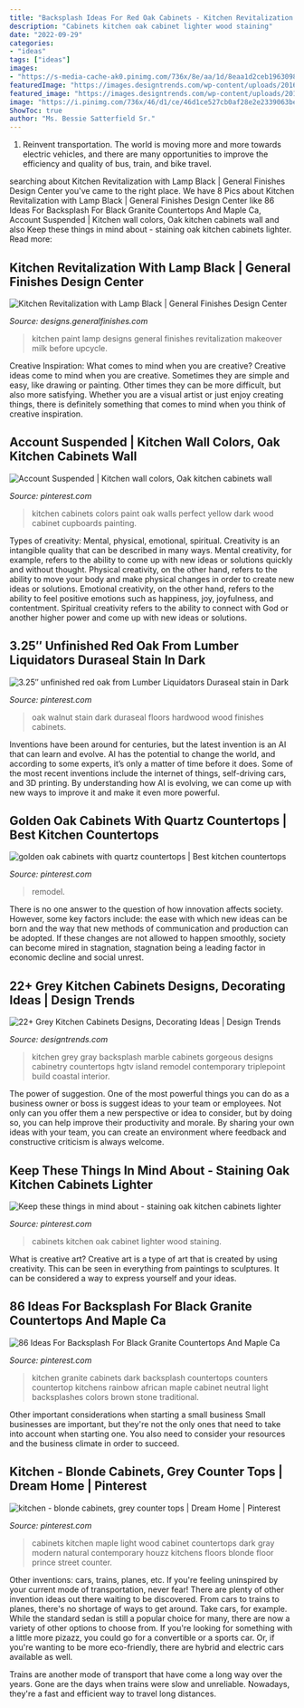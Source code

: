 ```yaml
---
title: "Backsplash Ideas For Red Oak Cabinets - Kitchen Revitalization With Lamp Black"
description: "Cabinets kitchen oak cabinet lighter wood staining"
date: "2022-09-29"
categories:
- "ideas"
tags: ["ideas"]
images:
- "https://s-media-cache-ak0.pinimg.com/736x/8e/aa/1d/8eaa1d2ceb196309815cd0b787051186.jpg"
featuredImage: "https://images.designtrends.com/wp-content/uploads/2016/03/02104910/Gorgeous-Grey-Kitchen-Cabinetry-.jpeg"
featured_image: "https://images.designtrends.com/wp-content/uploads/2016/03/02104910/Gorgeous-Grey-Kitchen-Cabinetry-.jpeg"
image: "https://i.pinimg.com/736x/46/d1/ce/46d1ce527cb0af28e2e2339063be5cfd.jpg"
ShowToc: true
author: "Ms. Bessie Satterfield Sr."
---
```



1) Reinvent transportation. The world is moving more and more towards electric vehicles, and there are many opportunities to improve the efficiency and quality of bus, train, and bike travel. 

	

		
searching about Kitchen Revitalization with Lamp Black | General Finishes Design Center you've came to the right place. We have 8 Pics about Kitchen Revitalization with Lamp Black | General Finishes Design Center like 86 Ideas For Backsplash For Black Granite Countertops And Maple Ca, Account Suspended | Kitchen wall colors, Oak kitchen cabinets wall and also Keep these things in mind about - staining oak kitchen cabinets lighter. Read more:
		
    
## Kitchen Revitalization With Lamp Black | General Finishes Design Center

<img loading=lazy src="https://designs.generalfinishes.com/sites/default/files/styles/post_main_image/public/post-images/scd-black-kitchen-bath-upcycle-mikayla-20170128-at-home-with-the-ellingtons-kitchen-lamp-black-milk-paint-01-general-finishes.png?itok=URP2RAUD" onerror="this.onerror=null;this.src='https://tse2.mm.bing.net/th?id=OIP.lfZz2-ZKPuHUZteYm52q4wHaJ5&amp;pid=15.1';" alt="Kitchen Revitalization with Lamp Black | General Finishes Design Center">

_Source: designs.generalfinishes.com_

>kitchen paint lamp designs general finishes revitalization makeover milk before upcycle. 

	

Creative Inspiration: What comes to mind when you are creative?
Creative ideas come to mind when you are creative. Sometimes they are simple and easy, like drawing or painting. Other times they can be more difficult, but also more satisfying. Whether you are a visual artist or just enjoy creating things, there is definitely something that comes to mind when you think of creative inspiration.

    
## Account Suspended | Kitchen Wall Colors, Oak Kitchen Cabinets Wall

<img loading=lazy src="https://i.pinimg.com/736x/ea/e7/d0/eae7d014ec5c71ff90941f15d5adac5c.jpg" onerror="this.onerror=null;this.src='https://tse1.mm.bing.net/th?id=OIP.W9GM_BbyJpVqam5Xzf_YlQHaLH&amp;pid=15.1';" alt="Account Suspended | Kitchen wall colors, Oak kitchen cabinets wall">

_Source: pinterest.com_

>kitchen cabinets colors paint oak walls perfect yellow dark wood cabinet cupboards painting. 

	

Types of creativity: Mental, physical, emotional, spiritual.
Creativity is an intangible quality that can be described in many ways. Mental creativity, for example, refers to the ability to come up with new ideas or solutions quickly and without thought. Physical creativity, on the other hand, refers to the ability to move your body and make physical changes in order to create new ideas or solutions. Emotional creativity, on the other hand, refers to the ability to feel positive emotions such as happiness, joy, joyfulness, and contentment. Spiritual creativity refers to the ability to connect with God or another higher power and come up with new ideas or solutions.

    
## 3.25″ Unfinished Red Oak From Lumber Liquidators Duraseal Stain In Dark

<img loading=lazy src="https://i.pinimg.com/736x/82/32/42/8232427d208c1fb72f25d6029bd8ca31.jpg" onerror="this.onerror=null;this.src='https://tse2.mm.bing.net/th?id=OIP.TyH4sHq-SDyMko_PtXSmzwHaJ3&amp;pid=15.1';" alt="3.25″ unfinished red oak from Lumber Liquidators Duraseal stain in Dark">

_Source: pinterest.com_

>oak walnut stain dark duraseal floors hardwood wood finishes cabinets. 

	

Inventions have been around for centuries, but the latest invention is an AI that can learn and evolve. AI has the potential to change the world, and according to some experts, it’s only a matter of time before it does. Some of the most recent inventions include the internet of things, self-driving cars, and 3D printing. By understanding how AI is evolving, we can come up with new ways to improve it and make it even more powerful.

    
## Golden Oak Cabinets With Quartz Countertops | Best Kitchen Countertops

<img loading=lazy src="https://i.pinimg.com/736x/34/28/a8/3428a87b140db6150c4a4a49e4ca3b1e.jpg" onerror="this.onerror=null;this.src='https://tse2.mm.bing.net/th?id=OIP.iJiLMwGGFE7ur0BpLkg7tgHaFj&amp;pid=15.1';" alt="golden oak cabinets with quartz countertops | Best kitchen countertops">

_Source: pinterest.com_

>remodel. 

	

There is no one answer to the question of how innovation affects society. However, some key factors include: the ease with which new ideas can be born and the way that new methods of communication and production can be adopted. If these changes are not allowed to happen smoothly, society can become mired in stagnation, stagnation being a leading factor in economic decline and social unrest.

    
## 22+ Grey Kitchen Cabinets Designs, Decorating Ideas | Design Trends

<img loading=lazy src="https://images.designtrends.com/wp-content/uploads/2016/03/02104910/Gorgeous-Grey-Kitchen-Cabinetry-.jpeg" onerror="this.onerror=null;this.src='https://tse3.mm.bing.net/th?id=OIP.aSw5S2zKlc7G2H12cDPhHgHaE8&amp;pid=15.1';" alt="22+ Grey Kitchen Cabinets Designs, Decorating Ideas | Design Trends">

_Source: designtrends.com_

>kitchen grey gray backsplash marble cabinets gorgeous designs cabinetry countertops hgtv island remodel contemporary triplepoint build coastal interior. 

	

The power of suggestion.
One of the most powerful things you can do as a business owner or boss is suggest ideas to your team or employees. Not only can you offer them a new perspective or idea to consider, but by doing so, you can help improve their productivity and morale. By sharing your own ideas with your team, you can create an environment where feedback and constructive criticism is always welcome.

    
## Keep These Things In Mind About - Staining Oak Kitchen Cabinets Lighter

<img loading=lazy src="https://i.pinimg.com/736x/46/d1/ce/46d1ce527cb0af28e2e2339063be5cfd.jpg" onerror="this.onerror=null;this.src='https://tse1.mm.bing.net/th?id=OIP.YNh0kdOhVNrlKnijG7FX7AHaFo&amp;pid=15.1';" alt="Keep these things in mind about - staining oak kitchen cabinets lighter">

_Source: pinterest.com_

>cabinets kitchen oak cabinet lighter wood staining. 

	

What is creative art?
Creative art is a type of art that is created by using creativity. This can be seen in everything from paintings to sculptures. It can be considered a way to express yourself and your ideas.

    
## 86 Ideas For Backsplash For Black Granite Countertops And Maple Ca

<img loading=lazy src="https://i.pinimg.com/736x/c7/ef/be/c7efbe82b88a953ff2b1cd2727f171ee.jpg" onerror="this.onerror=null;this.src='https://tse2.mm.bing.net/th?id=OIP.slwcAhAmuLwSSGzgMCHnDwHaLH&amp;pid=15.1';" alt="86 Ideas For Backsplash For Black Granite Countertops And Maple Ca">

_Source: pinterest.com_

>kitchen granite cabinets dark backsplash countertops counters countertop kitchens rainbow african maple cabinet neutral light backsplashes colors brown stone traditional. 

	

Other important considerations when starting a small business
Small businesses are important, but they're not the only ones that need to take into account when starting one. You also need to consider your resources and the business climate in order to succeed.

    
## Kitchen - Blonde Cabinets, Grey Counter Tops | Dream Home | Pinterest

<img loading=lazy src="https://s-media-cache-ak0.pinimg.com/736x/8e/aa/1d/8eaa1d2ceb196309815cd0b787051186.jpg" onerror="this.onerror=null;this.src='https://tse3.mm.bing.net/th?id=OIP.cb7bgzP2RPg9FT8n0EslvAAAAA&amp;pid=15.1';" alt="kitchen - blonde cabinets, grey counter tops | Dream Home | Pinterest">

_Source: pinterest.com_

>cabinets kitchen maple light wood cabinet countertops dark gray modern natural contemporary houzz kitchens floors blonde floor prince street counter. 

	

Other inventions: cars, trains, planes, etc.
If you're feeling uninspired by your current mode of transportation, never fear! There are plenty of other invention ideas out there waiting to be discovered. From cars to trains to planes, there's no shortage of ways to get around.
Take cars, for example. While the standard sedan is still a popular choice for many, there are now a variety of other options to choose from. If you're looking for something with a little more pizazz, you could go for a convertible or a sports car. Or, if you're wanting to be more eco-friendly, there are hybrid and electric cars available as well.

Trains are another mode of transport that have come a long way over the years. Gone are the days when trains were slow and unreliable. Nowadays, they're a fast and efficient way to travel long distances.

